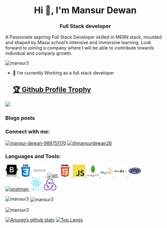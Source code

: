 <h1 align="center">Hi 👋, I'm Mansur Dewan</h1>
<h3 align="center">Full Stack developer</h3>
<p>A Passionate aspiring Full Stack Developer skilled in MERN stack, moulded and shaped by Masai school’s intensive and immersive learning. Look forward to joining a company where I will be able to contribute towards individual and company growth.</p>

<p align="left"> <img src="https://komarev.com/ghpvc/?username=mansur3&label=Profile%20views&color=0e75b6&style=flat" alt="mansur3" /> </p>
<!-- 
<p align="left"> <a href="https://github.com/ryo-ma/github-profile-trophy"><img src="https://github-profile-trophy.vercel.app/?username=mansur3" alt="mansur3" /></a> 
</p> -->

- 🌱 I’m currently Working as a full stack developer
<a href="https://github.com/mansur3/github-profile-trophy"><h2>🏆 Github Profile Trophy</h2></a>
<a href="https://github.com/mansur3/github-profile-trophy">
  <img width=800 src="https://github-profile-trophy.vercel.app/?username=mansur3&column=8&theme=gruvbox&no-frame=true"/>
</a>

### Blogs posts
<!-- BLOG-POST-LIST:START -->
<!-- BLOG-POST-LIST:END -->

<h3 align="left">Connect with me:</h3>
<p align="left">
<a href="https://linkedin.com/in/mansur-dewan-989751170" target="blank"><img align="center" src="https://raw.githubusercontent.com/rahuldkjain/github-profile-readme-generator/master/src/images/icons/Social/linked-in-alt.svg" alt="mansur-dewan-989751170" height="30" width="40" /></a>
<a href="https://medium.com/@mansurdewan26" target="blank"><img align="center" src="https://raw.githubusercontent.com/rahuldkjain/github-profile-readme-generator/master/src/images/icons/Social/medium.svg" alt="@mansurdewan26" height="30" width="40" /></a>
</p>

<h3 align="left">Languages and Tools:</h3>
<p align="left"> <a href="https://getbootstrap.com" target="_blank" rel="noreferrer"> <img src="https://raw.githubusercontent.com/devicons/devicon/master/icons/bootstrap/bootstrap-plain-wordmark.svg" alt="bootstrap" width="40" height="40"/> </a> <a href="https://www.w3schools.com/css/" target="_blank" rel="noreferrer"> <img src="https://raw.githubusercontent.com/devicons/devicon/master/icons/css3/css3-original-wordmark.svg" alt="css3" width="40" height="40"/> </a> <a href="https://expressjs.com" target="_blank" rel="noreferrer"> <img src="https://raw.githubusercontent.com/devicons/devicon/master/icons/express/express-original-wordmark.svg" alt="express" width="40" height="40"/> </a> <a href="https://git-scm.com/" target="_blank" rel="noreferrer"> <img src="https://www.vectorlogo.zone/logos/git-scm/git-scm-icon.svg" alt="git" width="40" height="40"/> </a> <a href="https://www.w3.org/html/" target="_blank" rel="noreferrer"> <img src="https://raw.githubusercontent.com/devicons/devicon/master/icons/html5/html5-original-wordmark.svg" alt="html5" width="40" height="40"/> </a> <a href="https://developer.mozilla.org/en-US/docs/Web/JavaScript" target="_blank" rel="noreferrer"> <img src="https://raw.githubusercontent.com/devicons/devicon/master/icons/javascript/javascript-original.svg" alt="javascript" width="40" height="40"/> </a> <a href="https://www.mongodb.com/" target="_blank" rel="noreferrer"> <img src="https://raw.githubusercontent.com/devicons/devicon/master/icons/mongodb/mongodb-original-wordmark.svg" alt="mongodb" width="40" height="40"/> </a> <a href="https://www.mysql.com/" target="_blank" rel="noreferrer"> <img src="https://raw.githubusercontent.com/devicons/devicon/master/icons/mysql/mysql-original-wordmark.svg" alt="mysql" width="40" height="40"/> </a> <a href="https://nodejs.org" target="_blank" rel="noreferrer"> <img src="https://raw.githubusercontent.com/devicons/devicon/master/icons/nodejs/nodejs-original-wordmark.svg" alt="nodejs" width="40" height="40"/> </a> <a href="https://www.php.net" target="_blank" rel="noreferrer"> <img src="https://raw.githubusercontent.com/devicons/devicon/master/icons/php/php-original.svg" alt="php" width="40" height="40"/> </a> <a href="https://postman.com" target="_blank" rel="noreferrer"> <img src="https://www.vectorlogo.zone/logos/getpostman/getpostman-icon.svg" alt="postman" width="40" height="40"/> </a> <a href="https://reactjs.org/" target="_blank" rel="noreferrer"> <img src="https://raw.githubusercontent.com/devicons/devicon/master/icons/react/react-original-wordmark.svg" alt="react" width="40" height="40"/> </a> <a href="https://redux.js.org" target="_blank" rel="noreferrer"> <img src="https://raw.githubusercontent.com/devicons/devicon/master/icons/redux/redux-original.svg" alt="redux" width="40" height="40"/> </a> </p>

<p><img align="left" src="https://github-readme-stats.vercel.app/api/top-langs?username=mansur3&show_icons=true&locale=en&layout=compact" alt="mansur3" /></p>

<p>&nbsp;<img align="center" src="https://github-readme-stats.vercel.app/api?username=mansur3&show_icons=true&locale=en" alt="mansur3" /></p>

<p><img align="center" src="https://github-readme-streak-stats.herokuapp.com/?user=mansur3&" alt="mansur3" /></p>



<!-- 
### Hi there 👋
<!-- ![background_image_linkedin](https://user-images.githubusercontent.com/52737543/143396993-3a5377dd-92a5-49e5-9f1f-6eef1162f443.jpg) -->
<!-- ![](https://img.shields.io/badge/Code-React-informational?style=flat&logo=react&color=61DAFB) -->


[![Anurag’s github stats](https://github-readme-stats.vercel.app/api?username=mansur3)](https://github.com/mansur3)
[![Top Langs](https://github-readme-stats.vercel.app/api/top-langs/?username=mansur3&layout=compact)](https://github.com/mansur3)


<!-- 
**mansur3/mansur3** is a ✨ _special_ ✨ repository because its `README.md` (this file) appears on your GitHub profile.

Here are some ideas to get you started:

- 🔭 I’m currently working on ...
- 🌱 I’m currently learning ...
- 👯 I’m looking to collaborate on ...
- 🤔 I’m looking for help with ...
- 💬 Ask me about ...
- 📫 How to reach me: ...
- 😄 Pronouns: ...
- ⚡ Fun fact: ...
https://github.com/username/github-stats/blob/master/generated/overview.svg
 -->

